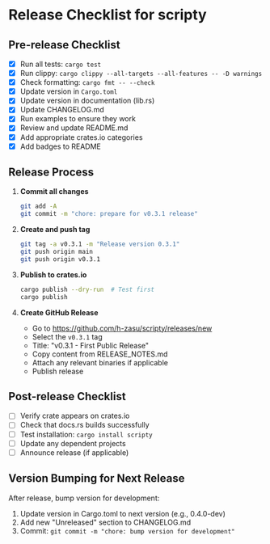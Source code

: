 # Release Checklist for scripty

## Pre-release Checklist

- [x] Run all tests: `cargo test`
- [x] Run clippy: `cargo clippy --all-targets --all-features -- -D warnings`
- [x] Check formatting: `cargo fmt -- --check`
- [x] Update version in `Cargo.toml`
- [x] Update version in documentation (lib.rs)
- [x] Update CHANGELOG.md
- [x] Run examples to ensure they work
- [x] Review and update README.md
- [x] Add appropriate crates.io categories
- [x] Add badges to README

## Release Process

1. **Commit all changes**
   ```bash
   git add -A
   git commit -m "chore: prepare for v0.3.1 release"
   ```

2. **Create and push tag**
   ```bash
   git tag -a v0.3.1 -m "Release version 0.3.1"
   git push origin main
   git push origin v0.3.1
   ```

3. **Publish to crates.io**
   ```bash
   cargo publish --dry-run  # Test first
   cargo publish
   ```

4. **Create GitHub Release**
   - Go to https://github.com/h-zasu/scripty/releases/new
   - Select the `v0.3.1` tag
   - Title: "v0.3.1 - First Public Release"
   - Copy content from RELEASE_NOTES.md
   - Attach any relevant binaries if applicable
   - Publish release

## Post-release Checklist

- [ ] Verify crate appears on crates.io
- [ ] Check that docs.rs builds successfully
- [ ] Test installation: `cargo install scripty`
- [ ] Update any dependent projects
- [ ] Announce release (if applicable)

## Version Bumping for Next Release

After release, bump version for development:

1. Update version in Cargo.toml to next version (e.g., 0.4.0-dev)
2. Add new "Unreleased" section to CHANGELOG.md
3. Commit: `git commit -m "chore: bump version for development"`
